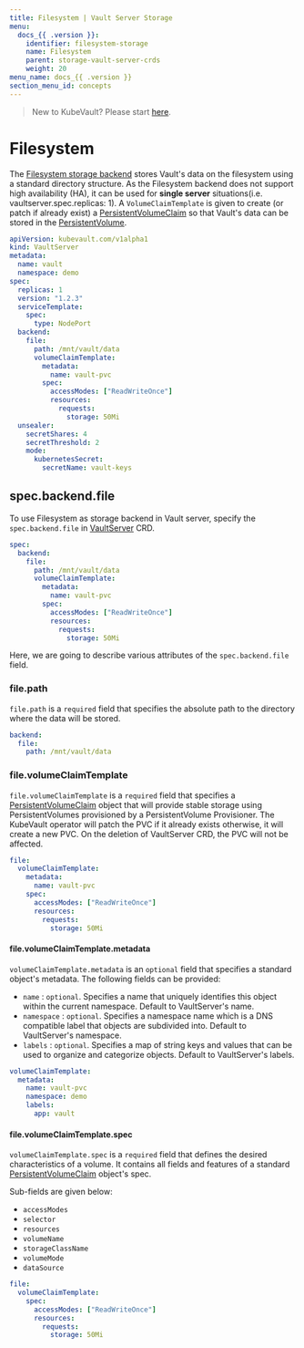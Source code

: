 ```yaml
---
title: Filesystem | Vault Server Storage
menu:
  docs_{{ .version }}:
    identifier: filesystem-storage
    name: Filesystem
    parent: storage-vault-server-crds
    weight: 20
menu_name: docs_{{ .version }}
section_menu_id: concepts
---
```


> New to KubeVault? Please start [here](/docs/concepts/README.md).

# Filesystem

The [Filesystem storage backend](https://www.vaultproject.io/docs/configuration/storage/filesystem.html) stores Vault's data on the filesystem using a standard directory structure. As the Filesystem backend does not support high availability (HA), it can be used for **single server** situations(i.e. vaultserver.spec.replicas: 1). A `VolumeClaimTemplate` is given to create (or patch if already exist)  a [PersistentVolumeClaim](https://kubernetes.io/docs/concepts/storage/persistent-volumes/#persistentvolumeclaims) so that Vault's data can be stored in the [PersistentVolume](https://kubernetes.io/docs/concepts/storage/persistent-volumes/).

```yaml
apiVersion: kubevault.com/v1alpha1
kind: VaultServer
metadata:
  name: vault
  namespace: demo
spec:
  replicas: 1
  version: "1.2.3"
  serviceTemplate:
    spec:
      type: NodePort
  backend:
    file:
      path: /mnt/vault/data
      volumeClaimTemplate:
        metadata:
          name: vault-pvc
        spec:
          accessModes: ["ReadWriteOnce"]
          resources:
            requests:
              storage: 50Mi
  unsealer:
    secretShares: 4
    secretThreshold: 2
    mode:
      kubernetesSecret:
        secretName: vault-keys
```

## spec.backend.file

To use Filesystem as storage backend in Vault server, specify the `spec.backend.file` in [VaultServer](/docs/concepts/vault-server-crds/vaultserver.md) CRD.

```yaml
spec:
  backend:
    file:
      path: /mnt/vault/data
      volumeClaimTemplate:
        metadata:
          name: vault-pvc
        spec:
          accessModes: ["ReadWriteOnce"]
          resources:
            requests:
              storage: 50Mi
```

Here, we are going to describe various attributes of the `spec.backend.file` field.

### file.path

`file.path` is a `required` field that specifies the absolute path to the directory where the data will be stored.

```yaml
backend:
  file:
    path: /mnt/vault/data
```

### file.volumeClaimTemplate

`file.volumeClaimTemplate` is a `required` field that specifies a [PersistentVolumeClaim](https://kubernetes.io/docs/concepts/storage/persistent-volumes/#persistentvolumeclaims) object that  will provide stable storage using PersistentVolumes provisioned by a PersistentVolume Provisioner. The KubeVault operator will patch the PVC if it already exists otherwise, it will create a new PVC. On the deletion of VaultServer CRD, the PVC will not be affected.

```yaml
file:
  volumeClaimTemplate:
    metadata:
      name: vault-pvc
    spec:
      accessModes: ["ReadWriteOnce"]
      resources:
        requests:
          storage: 50Mi
```

#### file.volumeClaimTemplate.metadata

`volumeClaimTemplate.metadata` is an `optional` field that specifies a standard object's metadata. The following fields can be provided:

- `name` : `optional`. Specifies a name that uniquely identifies this object within the current namespace. Default to VaultServer's name.
- `namespace` : `optional`. Specifies a namespace name which is a DNS compatible label that objects are subdivided into. Default to VaultServer's namespace.
- `labels` : `optional`. Specifies a map of string keys and values that can be used to organize and categorize objects. Default to VaultServer's labels.

```yaml
volumeClaimTemplate:
  metadata:
    name: vault-pvc
    namespace: demo
    labels:
      app: vault
```

#### file.volumeClaimTemplate.spec

`volumeClaimTemplate.spec` is a `required` field that defines the desired characteristics of a volume. It contains all fields and features of a standard [PersistentVolumeClaim](https://kubernetes.io/docs/concepts/storage/persistent-volumes/#persistentvolumeclaims) object's spec.

Sub-fields are given below:

- `accessModes`
- `selector`
- `resources`
- `volumeName`
- `storageClassName`
- `volumeMode`
- `dataSource`

```yaml
file:
  volumeClaimTemplate:
    spec:
      accessModes: ["ReadWriteOnce"]
      resources:
        requests:
          storage: 50Mi
```
